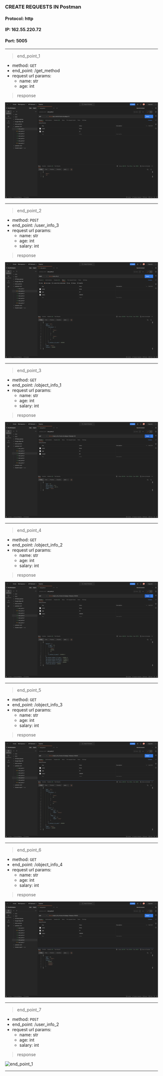 ### CREATE REQUESTS IN Postman
#### Protocol: http
#### IP: 162.55.220.72
#### Port: 5005
___
>end_point_1
* method: ```GET```
* end_point: /get_method
* request url params: 
    * name: str
    * age: int
>response

<img src="end_points/ep_1.jpeg" alt="end_point_1">

---
>end_point_2
* method: ```POST```
* end_point: /user_info_3
* request url params: 
    * name: str
    * age: int
    * salary: int
>response

<img src="end_points/ep_2.jpeg" alt="end_point_1">

---
>end_point_3
* method: ```GET```
* end_point: /object_info_1
* request url params: 
    * name: str
    * age: int
    * salary: int
>response

<img src="end_points/ep_3.jpeg" alt="end_point_1">

---
>end_point_4
* method: ```GET```
* end_point: /object_info_2
* request url params: 
    * name: str
    * age: int
    * salary: int
>response

<img src="end_points/ep_4.jpeg" alt="end_point_1">

---
>end_point_5
* method: ```GET```
* end_point: /object_info_3
* request url params: 
    * name: str
    * age: int
    * salary: int
>response

<img src="end_points/ep_5.jpeg" alt="end_point_1">

---
>end_point_6
* method: ```GET```
* end_point: /object_info_4
* request url params: 
    * name: str
    * age: int
    * salary: int
>response

<img src="end_points/ep_6.jpeg" alt="end_point_1">

---
>end_point_7
* method: ```POST```
* end_point: /user_info_2
* request url params: 
    * name: str
    * age: int
    * salary: int
>response

<img src="end_points/ep_.jpeg" alt="end_point_1">

---
